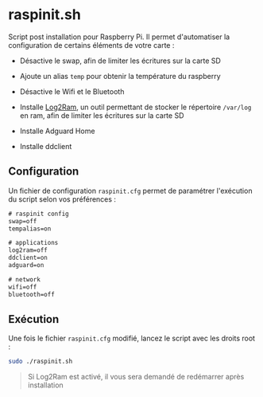 # raspinit.sh

Script post installation pour Raspberry Pi. Il permet d'automatiser la configuration de certains éléments de votre carte :

- Désactive le swap, afin de limiter les écritures sur la carte SD

- Ajoute un alias `temp` pour obtenir la température du raspberry

- Désactive le Wifi et le Bluetooth

- Installe [Log2Ram](https://github.com/azlux/log2ram), un outil permettant de stocker le répertoire `/var/log` en ram, afin de limiter les écritures sur la carte SD

- Installe Adguard Home

- Installe ddclient

## Configuration

Un fichier de configuration `raspinit.cfg` permet de paramétrer l'exécution du script selon vos préférences : 

```txt
# raspinit config
swap=off
tempalias=on

# applications
log2ram=off
ddclient=on
adguard=on

# network
wifi=off
bluetooth=off
```

## Exécution

Une fois le fichier `raspinit.cfg` modifié, lancez le script avec les droits root :

```bash
sudo ./raspinit.sh
```

> Si Log2Ram est activé, il vous sera demandé de redémarrer après installation
